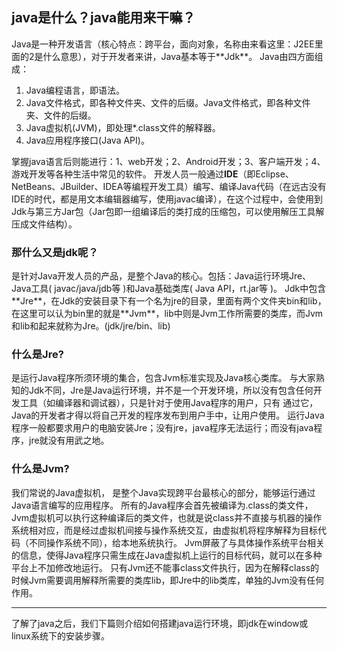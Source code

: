﻿<h2>java是什么？java能用来干嘛？</h2>
Java是一种开发语言（核心特点：跨平台，面向对象，名称由来看这里：J2EE里面的2是什么意思），对于开发者来讲，Java基本等于**Jdk**。
Java由四方面组成：
 
 1. Java编程语言，即语法。
 2.   Java文件格式，即各种文件夹、文件的后缀。Java文件格式，即各种文件夹、文件的后缀。
 3.  Java虚拟机(JVM)，即处理*.class文件的解释器。
 4. Java应用程序接口(Java API)。

掌握java语言后则能进行：1、web开发；2、Android开发；3、客户端开发；4、游戏开发等各种生活中常见的软件。
开发人员一般通过**IDE**（即Eclipse、NetBeans、JBuilder、IDEA等编程开发工具）编写、编译Java代码（在远古没有IDE的时代，都是用文本编辑器编写，使用javac编译），在这个过程中，会使用到Jdk与第三方Jar包（Jar包即一组编译后的类打成的压缩包，可以使用解压工具解压成文件结构）。
<h3>那什么又是jdk呢？</h3>
是针对Java开发人员的产品，是整个Java的核心。包括：Java运行环境Jre、Java工具( javac/java/jdb等 )和Java基础类库( Java API，rt.jar等 )。
Jdk中包含**Jre**，在Jdk的安装目录下有一个名为jre的目录，里面有两个文件夹bin和lib，在这里可以认为bin里的就是**Jvm**，lib中则是Jvm工作所需要的类库，而Jvm和lib和起来就称为Jre。(jdk/jre/bin、lib)
<h3>什么是Jre?</h3>
是运行Java程序所须环境的集合，包含Jvm标准实现及Java核心类库。
与大家熟知的Jdk不同，Jre是Java运行环境，并不是一个开发环境，所以没有包含任何开发工具（如编译器和调试器），只是针对于使用Java程序的用户，只有 通过它，Java的开发者才得以将自己开发的程序发布到用户手中，让用户使用。
运行Java程序一般都要求用户的电脑安装Jre；没有jre，java程序无法运行；而没有java程序，jre就没有用武之地。
<h3>什么是Jvm?</h3>
我们常说的Java虚拟机， 是整个Java实现跨平台最核心的部分，能够运行通过Java语言编写的应用程序。
所有的Java程序会首先被编译为.class的类文件，Jvm虚拟机可以执行这种编译后的类文件，也就是说class并不直接与机器的操作系统相对应，而是经过虚拟机间接与操作系统交互，由虚拟机将程序解释为目标代码（不同操作系统不同），给本地系统执行。
Jvm屏蔽了与具体操作系统平台相关的信息，使得Java程序只需生成在Java虚拟机上运行的目标代码，就可以在多种平台上不加修改地运行。
只有Jvm还不能事class文件执行，因为在解释class的时候Jvm需要调用解释所需要的类库lib，即Jre中的lib类库，单独的Jvm没有任何作用。<hr/>
了解了java之后，我们下篇则介绍如何搭建java运行环境，即jdk在window或linux系统下的安装步骤。